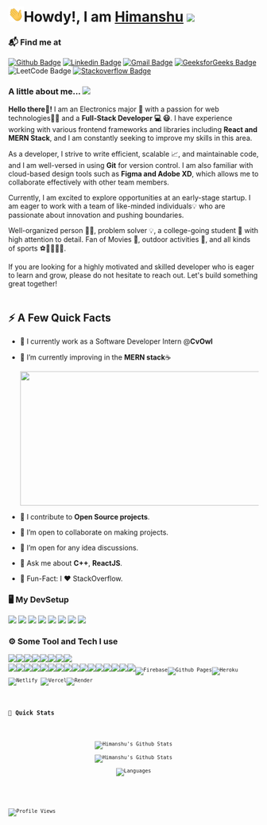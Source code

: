 
<h1> <img src="https://raw.githubusercontent.com/ABSphreak/ABSphreak/master/gifs/Hi.gif" height="30px">Howdy!, I am <a href="https://github.com/Himanshu-370">Himanshu</a> <img height="30px" src="https://emojis.slackmojis.com/emojis/images/1531849430/4246/blob-sunglasses.gif?1531849430"></h1>
</h1>

### 📬 Find me at

[![Github Badge](https://img.shields.io/badge/GitHub-100000?style=for-the-badge&logo=github&logoColor=white)](https://github.com/Himanshu-370)
[![Linkedin Badge](https://img.shields.io/badge/LinkedIn-0077B5?style=for-the-badge&logo=linkedin&logoColor=white)](https://www.linkedin.com/in/himanshu-singh-85454b160/)
[![Gmail Badge](https://img.shields.io/badge/Gmail-D14836?style=for-the-badge&logo=gmail&logoColor=white)](mailto:himanshuich20@gmail.com)
[![GeeksforGeeks Badge](https://img.shields.io/badge/GeeksforGeeks-298D46?style=for-the-badge&logo=geeksforgeeks&logoColor=white)](https://auth.geeksforgeeks.org/user/himanshuich20/profile)
![LeetCode Badge](https://img.shields.io/badge/LeetCode-000000?style=for-the-badge&logo=LeetCode&logoColor=#d16c06)
[![Stackoverflow Badge](https://img.shields.io/badge/Stack_Overflow-FE7A16?style=for-the-badge&logo=stack-overflow&logoColor=white)](https://stackoverflow.com/users/19116823/himanshu-singh)

### A little about me... <img src="https://media.giphy.com/media/VgCDAzcKvsR6OM0uWg/giphy.gif" width="50">

**Hello there👋!** I am an Electronics major 📖 with a passion for web technologies🧑‍💻 and a **Full-Stack Developer 💻 😃**. I have experience working with various frontend frameworks and libraries including **React and MERN Stack**, and I am constantly seeking to improve my skills in this area.

As a developer, I strive to write efficient, scalable 📈, and maintainable code, and I am well-versed in using **Git** for version control. I am also familiar with cloud-based design tools such as **Figma and Adobe XD**, which allows me to collaborate effectively with other team members.

Currently, I am excited to explore opportunities at an early-stage startup. I am eager to work with a team of like-minded individuals💡 who are passionate about innovation and pushing boundaries.

Well-organized person 👨‍💼, problem solver 💡, a college-going student 🏫 with high attention to detail. Fan of Movies 🍿, outdoor activities 👟, and all kinds of sports ⚽🏏🏓🏊‍♂️.

If you are looking for a highly motivated and skilled developer who is eager to learn and grow, please do not hesitate to reach out. Let's build something great together!
<br/><br/>

## ⚡️ A Few Quick Facts

- 🔭 I currently work as a Software Developer Intern @**CvOwl**
- 🌱 I’m currently improving in the **MERN stack**☕

  <img width="490" height="270" src="https://media.giphy.com/media/toXKzaJP3WIgM/giphy.gif" align=center>

- 📝 I contribute to **Open Source projects**.
- 👯 I’m open to collaborate on making projects.
- 🤔 I’m open for any idea discussions.
- 💬 Ask me about **C++**, **ReactJS**.
- 🎉 Fun-Fact: I ❤️ StackOverflow.

### 🖥️ My DevSetup

<img src="https://img.shields.io/badge/Intel%20Core_i5_10th-0071C5?style=for-the-badge&logo=intel&logoColor=white"> <img src="https://img.shields.io/badge/NVIDIA-GTX1650-76B900?style=for-the-badge&logo=nvidia&logoColor=white"> <img src="https://img.shields.io/badge/windows%20terminal-4D4D4D?style=for-the-badge&logo=windows%20terminal&logoColor=white"> <img src="https://img.shields.io/badge/Windows-0078D6?style=for-the-badge&logo=windows&logoColor=white"> <img src="https://img.shields.io/badge/Spotify-1ED760?&style=for-the-badge&logo=spotify&logoColor=white"> <img src="https://img.shields.io/badge/Google_chrome-4285F4?style=for-the-badge&logo=Google-chrome&logoColor=white"> <img src="https://img.shields.io/badge/YouTube-FF0000?style=for-the-badge&logo=youtube&logoColor=white"> <img src="https://img.shields.io/badge/VSCode-0078D4?style=for-the-badge&logo=visual%20studio%20code&logoColor=white">


### ⚙️ Some Tool and Tech I use

<code><img height="30" src="https://img.shields.io/badge/C%2B%2B-00599C?style=for-the-badge&logo=c%2B%2B&logoColor=white"></code><code><img height="30" src="https://img.shields.io/badge/c-%2300599C.svg?style=for-the-badge&logo=c&logoColor=white"><code><img height="30" src="https://img.shields.io/badge/HTML5-E34F26?style=for-the-badge&logo=html5&logoColor=white"></code><code><img height="30" src="https://img.shields.io/badge/CSS3-1572B6?style=for-the-badge&logo=css3&logoColor=white"></code><code><img height="30" src="https://img.shields.io/badge/JavaScript-323330?style=for-the-badge&logo=javascript&logoColor=F7DF1E"></code><code><img height="30" src="https://img.shields.io/badge/React-20232A?style=for-the-badge&logo=react&logoColor=61DAFB"></code><code><img height="30" src="https://img.shields.io/badge/React_Router-CA4245?style=for-the-badge&logo=react-router&logoColor=white"></code><code><img height="30" src="https://img.shields.io/badge/vite-%23646CFF.svg?style=for-the-badge&logo=vite&logoColor=white"></code>
<code><img height="30" src="https://img.shields.io/badge/Next-black?style=for-the-badge&logo=next.js&logoColor=white"></code><code><img height="30" src="https://img.shields.io/badge/Node.js-339933?style=for-the-badge&logo=nodedotjs&logoColor=white"></code><code><img height="30" src="https://img.shields.io/badge/NODEMON-%23323330.svg?style=for-the-badge&logo=nodemon&logoColor=%BBDEAD"></code><code><img height="30" src="https://img.shields.io/badge/express.js-%23404d59.svg?style=for-the-badge&logo=express&logoColor=%2361DAFB"></code><code><img height="30" src="https://img.shields.io/badge/NPM-%23CB3837.svg?style=for-the-badge&logo=npm&logoColor=white"></code><code><img height="30" src="https://img.shields.io/badge/MongoDB-4EA94B?style=for-the-badge&logo=mongodb&logoColor=white"></code><code><img height="30" src="https://img.shields.io/badge/Bootstrap-563D7C?style=for-the-badge&logo=bootstrap&logoColor=white"></code><code><img height="30" src="https://img.shields.io/badge/tailwindcss-%2338B2AC.svg?style=for-the-badge&logo=tailwind-css&logoColor=white"><code><img height="30" src="https://img.shields.io/badge/Material%20UI-007FFF?style=for-the-badge&logo=mui&logoColor=white"></code><code><img height="30" src="https://img.shields.io/badge/-AntDesign-%230170FE?style=for-the-badge&logo=ant-design&logoColor=white"></code><code><img height="30" src="https://img.shields.io/badge/chart.js-F5788D.svg?style=for-the-badge&logo=chart.js&logoColor=white"></code><code><img height="30" src="https://img.shields.io/badge/green%20sock-88CE02?style=for-the-badge&logo=greensock&logoColor=white"></code><code><img height="30" src="https://img.shields.io/badge/JWT-black?style=for-the-badge&logo=JSON%20web%20tokens"></code><code><img height="30" src="https://img.shields.io/badge/git-%23F05033.svg?style=for-the-badge&logo=git&logoColor=white"></code><code><img height="30" src="https://img.shields.io/badge/GitHub-100000?style=for-the-badge&logo=github&logoColor=white"></code><code><img height="30" src="https://img.shields.io/badge/GitLab-330F63?style=for-the-badge&logo=gitlab&logoColor=white"></code>![Firebase](https://img.shields.io/badge/firebase-%23039BE5.svg?style=for-the-badge&logo=firebase)![Github Pages](https://img.shields.io/badge/github%20pages-121013?style=for-the-badge&logo=github&logoColor=white)![Heroku](https://img.shields.io/badge/heroku-%23430098.svg?style=for-the-badge&logo=heroku&logoColor=white)![Netlify](https://img.shields.io/badge/netlify-%23000000.svg?style=for-the-badge&logo=netlify&logoColor=#00C7B7)
![Vercel](https://img.shields.io/badge/vercel-%23000000.svg?style=for-the-badge&logo=vercel&logoColor=white)![Render](https://img.shields.io/badge/Render-%46E3B7.svg?style=for-the-badge&logo=render&logoColor=white)

### 🚀 Quick Stats

<p align="center">
<img width="450"  src="https://github-readme-stats.vercel.app/api?username=Himanshu-370" alt="Himanshu's Github Stats" />

<img width="450"  src="https://github-readme-streak-stats.herokuapp.com/?user=Himanshu-370" alt="Himanshu's Github Stats" />

<img width="450"  src="https://github-readme-stats.vercel.app/api/top-langs/?username=Himanshu-370&layout=compact" alt="Languages" />

</p>

![Profile Views](https://komarev.com/ghpvc/?username=Himanshu-370)

